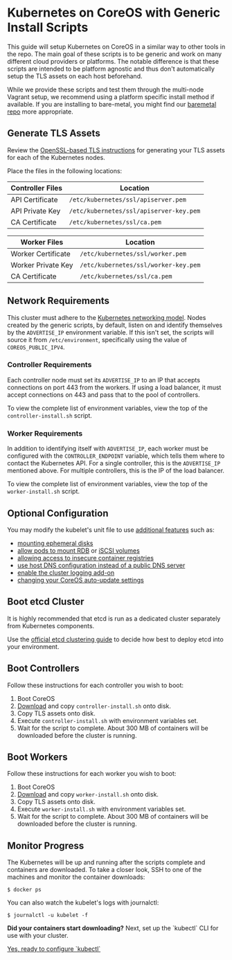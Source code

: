 # Kubernetes on CoreOS with Generic Install Scripts

This guide will setup Kubernetes on CoreOS in a similar way to other tools in the repo. The main goal of these scripts is to be generic and work on many different cloud providers or platforms. The notable difference is that these scripts are intended to be platform agnostic and thus don't automatically setup the TLS assets on each host beforehand.

While we provide these scripts and test them through the multi-node Vagrant setup, we recommend using a platform specific install method if available. If you are installing to bare-metal, you might find our [baremetal repo](https://github.com/coreos/coreos-baremetal) more appropriate.

## Generate TLS Assets

Review the [OpenSSL-based TLS instructions][openssl] for generating your TLS assets for each of the Kubernetes nodes.

Place the files in the following locations:

| Controller Files | Location |
|------------------|----------|
| API Certificate | `/etc/kubernetes/ssl/apiserver.pem` |
| API Private Key | `/etc/kubernetes/ssl/apiserver-key.pem` |
| CA Certificate | `/etc/kubernetes/ssl/ca.pem` |

| Worker Files | Location |
|------------------|----------|
| Worker Certificate | `/etc/kubernetes/ssl/worker.pem` |
| Worker Private Key | `/etc/kubernetes/ssl/worker-key.pem` |
| CA Certificate | `/etc/kubernetes/ssl/ca.pem` |

## Network Requirements

This cluster must adhere to the [Kubernetes networking model][networking]. Nodes created by the generic scripts, by default, listen on and identify themselves by the `ADVERTISE_IP` environment variable. If this isn't set, the scripts will source it from `/etc/environment`, specifically using the value of `COREOS_PUBLIC_IPV4`.

### Controller Requirements

Each controller node must set its `ADVERTISE_IP` to an IP that accepts connections on port 443 from the workers. If using a load balancer, it must accept connections on 443 and pass that to the pool of controllers.

To view the complete list of environment variables, view the top of the `controller-install.sh` script.

### Worker Requirements

In addition to identifying itself with `ADVERTISE_IP`, each worker must be configured with the `CONTROLLER_ENDPOINT` variable, which tells them where to contact the Kubernetes API. For a single controller, this is the `ADVERTISE_IP` mentioned above. For multiple controllers, this is the IP of the load balancer.

To view the complete list of environment variables, view the top of the `worker-install.sh` script.

## Optional Configuration

You may modify the kubelet's unit file to use [additional features][rkt-opts-examples] such as:

- [mounting ephemeral disks][mount-disks]
- [allow pods to mount RDB][rdb] or [iSCSI volumes][iscsi]
- [allowing access to insecure container registries][insecure-registry]
- [use host DNS configuration instead of a public DNS server][host-dns]
- [enable the cluster logging add-on][cluster-logging]
- [changing your CoreOS auto-update settings][update]

## Boot etcd Cluster

It is highly recommended that etcd is run as a dedicated cluster separately from Kubernetes components.

Use the [official etcd clustering guide](https://coreos.com/etcd/docs/latest/docker_guide.html) to decide how best to deploy etcd into your environment.

## Boot Controllers

Follow these instructions for each controller you wish to boot:

1. Boot CoreOS
1. [Download][controller-script] and copy `controller-install.sh` onto disk.
1. Copy TLS assets onto disk.
1. Execute `controller-install.sh` with environment variables set.
1. Wait for the script to complete. About 300 MB of containers will be downloaded before the cluster is running.

## Boot Workers

Follow these instructions for each worker you wish to boot:

1. Boot CoreOS
1. [Download][worker-script] and copy `worker-install.sh` onto disk.
1. Copy TLS assets onto disk.
1. Execute `worker-install.sh` with environment variables set.
1. Wait for the script to complete. About 300 MB of containers will be downloaded before the cluster is running.

## Monitor Progress

The Kubernetes will be up and running after the scripts complete and containers are downloaded. To take a closer look, SSH to one of the machines and monitor the container downloads:

```
$ docker ps
```

You can also watch the kubelet's logs with journalctl:

```
$ journalctl -u kubelet -f
```

<div class="co-m-docs-next-step">
  <p><strong>Did your containers start downloading?</strong> Next, set up the `kubectl` CLI for use with your cluster.</p>
  <a href="configure-kubectl.md" class="btn btn-primary btn-icon-right"  data-category="Docs Next" data-event="Kubernetes: kubectl">Yes, ready to configure `kubectl`</a>
</div>

[openssl]: openssl.md
[networking]: kubernetes-networking.md
[rkt-opts-examples]: kubelet-wrapper.md#customizing-rkt-options
[rdb]: kubelet-wrapper.md#allow-pods-to-use-rbd-volumes
[iscsi]: kubelet-wrapper.md#allow-pods-to-use-iscsi-mounts
[host-dns]: kubelet-wrapper.md#use-the-hosts-dns-configuration
[cluster-logging]: kubelet-wrapper.md#use-the-cluster-logging-add-on
[mount-disks]: https://coreos.com/os/docs/latest/mounting-storage.html
[insecure-registry]: https://coreos.com/os/docs/latest/registry-authentication.html#using-a-registry-without-ssl-configured
[update]: https://coreos.com/os/docs/latest/switching-channels.html
[controller-script]: ../multi-node/generic/controller-install.sh
[worker-script]: ../multi-node/generic/worker-install.sh
